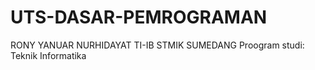 # UTS-DASAR-PEMROGRAMAN
RONY YANUAR NURHIDAYAT 
TI-IB
 STMIK SUMEDANG
 Proogram studi: Teknik Informatika
